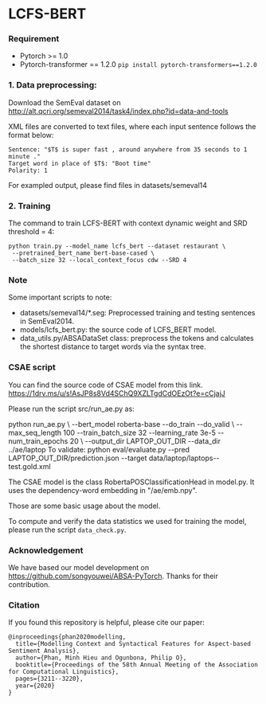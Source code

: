 # **LCFS-BERT**
### Requirement
* Pytorch >= 1.0
* Pytorch-transformer == 1.2.0 ```pip install pytorch-transformers==1.2.0```
### 1. Data preprocessing:
Download the SemEval dataset on http://alt.qcri.org/semeval2014/task4/index.php?id=data-and-tools

XML files are converted to text files, where each input sentence follows the format below:
```
Sentence: "$T$ is super fast , around anywhere from 35 seconds to 1 minute ."
Target word in place of $T$: "Boot time"
Polarity: 1
```

For exampled output, please find files in datasets/semeval14

### 2. Training
The command to train LCFS-BERT with context dynamic weight and SRD threshold = 4:
```
python train.py --model_name lcfs_bert --dataset restaurant \
 --pretrained_bert_name bert-base-cased \
 --batch_size 32 --local_context_focus cdw --SRD 4
```

### Note
Some important scripts to note:
* datasets/semeval14/*.seg: Preprocessed training and testing sentences in SemEval2014.
* models/lcfs_bert.py: the source code of LCFS_BERT model.
* data_utils.py/ABSADataSet class: preprocess the tokens and calculates the shortest distance to target words via the syntax tree.

### CSAE script
You can find the source code of CSAE model from this link.
https://1drv.ms/u/s!AsJP8s8Vd4SChQ9XZLTgdCdOEzOt?e=cCjajJ

Please run the script src/run_ae.py as:

python run_ae.py \ --bert_model roberta-base --do_train --do_valid \ --max_seq_length 100 --train_batch_size 32 --learning_rate 3e-5 --num_train_epochs 20 \ --output_dir LAPTOP_OUT_DIR --data_dir ../ae/laptop
To validate:
python eval/evaluate.py --pred LAPTOP_OUT_DIR/prediction.json --target data/laptop/laptops--test.gold.xml

The CSAE model is the class RobertaPOSClassificationHead in model.py.
It uses the dependency-word embedding in "/ae/emb.npy".

Those are some basic usage about the model.

To compute and verify the data statistics we used for training the model, please run the script `data_check.py`.
### Acknowledgement
We have based our model development on https://github.com/songyouwei/ABSA-PyTorch. Thanks for their contribution.
### Citation
If you found this repository is helpful, please cite our paper:
```
@inproceedings{phan2020modelling,
  title={Modelling Context and Syntactical Features for Aspect-based Sentiment Analysis},
  author={Phan, Minh Hieu and Ogunbona, Philip O},
  booktitle={Proceedings of the 58th Annual Meeting of the Association for Computational Linguistics},
  pages={3211--3220},
  year={2020}
}
```
